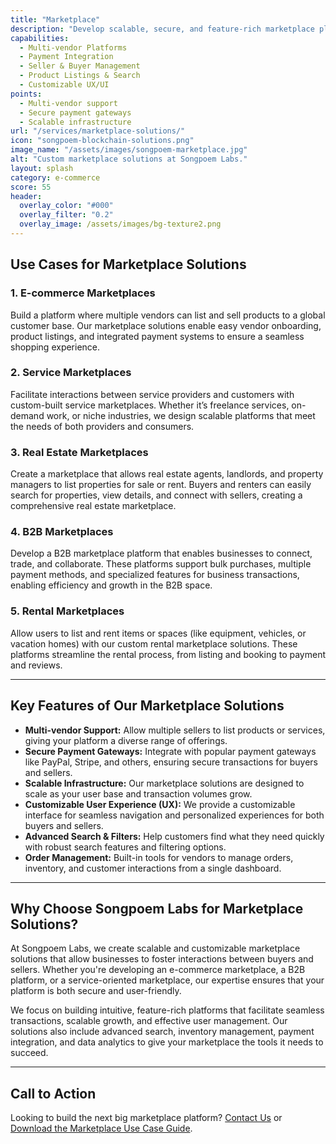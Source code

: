 ```yaml
---
title: "Marketplace"
description: "Develop scalable, secure, and feature-rich marketplace platforms with Songpoem Labs' custom solutions, designed to meet the needs of modern buyers and sellers."
capabilities:
  - Multi-vendor Platforms
  - Payment Integration
  - Seller & Buyer Management
  - Product Listings & Search
  - Customizable UX/UI
points:
  - Multi-vendor support
  - Secure payment gateways
  - Scalable infrastructure
url: "/services/marketplace-solutions/"
icon: "songpoem-blockchain-solutions.png"
image_name: "/assets/images/songpoem-marketplace.jpg"
alt: "Custom marketplace solutions at Songpoem Labs."
layout: splash
category: e-commerce
score: 55
header:
  overlay_color: "#000"
  overlay_filter: "0.2"
  overlay_image: /assets/images/bg-texture2.png
---
```


## Use Cases for Marketplace Solutions

### 1. E-commerce Marketplaces
Build a platform where multiple vendors can list and sell products to a global customer base. Our marketplace solutions enable easy vendor onboarding, product listings, and integrated payment systems to ensure a seamless shopping experience.

### 2. Service Marketplaces
Facilitate interactions between service providers and customers with custom-built service marketplaces. Whether it’s freelance services, on-demand work, or niche industries, we design scalable platforms that meet the needs of both providers and consumers.

### 3. Real Estate Marketplaces
Create a marketplace that allows real estate agents, landlords, and property managers to list properties for sale or rent. Buyers and renters can easily search for properties, view details, and connect with sellers, creating a comprehensive real estate marketplace.

### 4. B2B Marketplaces
Develop a B2B marketplace platform that enables businesses to connect, trade, and collaborate. These platforms support bulk purchases, multiple payment methods, and specialized features for business transactions, enabling efficiency and growth in the B2B space.

### 5. Rental Marketplaces
Allow users to list and rent items or spaces (like equipment, vehicles, or vacation homes) with our custom rental marketplace solutions. These platforms streamline the rental process, from listing and booking to payment and reviews.

---

## Key Features of Our Marketplace Solutions

- **Multi-vendor Support:** Allow multiple sellers to list products or services, giving your platform a diverse range of offerings.
- **Secure Payment Gateways:** Integrate with popular payment gateways like PayPal, Stripe, and others, ensuring secure transactions for buyers and sellers.
- **Scalable Infrastructure:** Our marketplace solutions are designed to scale as your user base and transaction volumes grow.
- **Customizable User Experience (UX):** We provide a customizable interface for seamless navigation and personalized experiences for both buyers and sellers.
- **Advanced Search & Filters:** Help customers find what they need quickly with robust search features and filtering options.
- **Order Management:** Built-in tools for vendors to manage orders, inventory, and customer interactions from a single dashboard.

---

## Why Choose Songpoem Labs for Marketplace Solutions?

At Songpoem Labs, we create scalable and customizable marketplace solutions that allow businesses to foster interactions between buyers and sellers. Whether you're developing an e-commerce marketplace, a B2B platform, or a service-oriented marketplace, our expertise ensures that your platform is both secure and user-friendly.

We focus on building intuitive, feature-rich platforms that facilitate seamless transactions, scalable growth, and effective user management. Our solutions also include advanced search, inventory management, payment integration, and data analytics to give your marketplace the tools it needs to succeed.

---

## Call to Action

Looking to build the next big marketplace platform? [Contact Us](/contact) or [Download the Marketplace Use Case Guide](/marketplace-use-case-guide).
